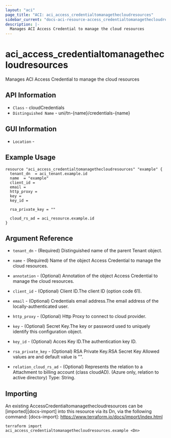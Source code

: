 ```yaml
---
layout: "aci"
page_title: "ACI: aci_access_credentialtomanagethecloudresources"
sidebar_current: "docs-aci-resource-access_credentialtomanagethecloudresources"
description: |-
  Manages ACI Access Credential to manage the cloud resources
---
```


# aci_access_credentialtomanagethecloudresources #

Manages ACI Access Credential to manage the cloud resources

## API Information ##

* `Class` - cloudCredentials
* `Distinguished Name` - uni/tn-{name}/credentials-{name}

## GUI Information ##

* `Location` - 


## Example Usage ##

```hcl
resource "aci_access_credentialtomanagethecloudresources" "example" {
  tenant_dn  = aci_tenant.example.id
  name  = "example"
  client_id = 
  email = 
  http_proxy = 
  key = 
  key_id = 

  rsa_private_key = ""

  cloud_rs_ad = aci_resource.example.id
}
```

## Argument Reference ##

* `tenant_dn` - (Required) Distinguished name of the parent Tenant object.
* `name` - (Required) Name of the object Access Credential to manage the cloud resources.
* `annotation` - (Optional) Annotation of the object Access Credential to manage the cloud resources.
* `client_id` - (Optional) Client ID.The client ID (option code 61).
* `email` - (Optional) Credentials email address.The email address of the locally-authenticated user.
* `http_proxy` - (Optional) Http Proxy to connect to cloud provider.
* `key` - (Optional) Secret Key.The key or password used to uniquely identify this configuration object.
* `key_id` - (Optional) Acces Key ID.The authentication key ID.
* `rsa_private_key` - (Optional) RSA Private Key.RSA Secret Key Allowed values are and default value is "".

* `relation_cloud_rs_ad` - (Optional) Represents the relation to a Attachment to billing account (class cloudAD). (Azure only, relation to active directory) Type: String.



## Importing ##

An existing AccessCredentialtomanagethecloudresources can be [imported][docs-import] into this resource via its Dn, via the following command:
[docs-import]: https://www.terraform.io/docs/import/index.html


```
terraform import aci_access_credentialtomanagethecloudresources.example <Dn>
```
